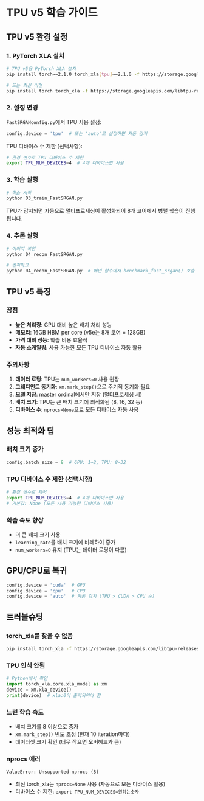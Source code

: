 # TPU v5 학습 가이드

## TPU v5 환경 설정

### 1. PyTorch XLA 설치
```bash
# TPU v5용 PyTorch XLA 설치
pip install torch~=2.1.0 torch_xla[tpu]~=2.1.0 -f https://storage.googleapis.com/libtpu-releases/index.html

# 또는 최신 버전
pip install torch torch_xla -f https://storage.googleapis.com/libtpu-releases/index.html
```

### 2. 설정 변경
`FastSRGANconfig.py`에서 TPU 사용 설정:

```python
config.device = 'tpu'  # 또는 'auto'로 설정하면 자동 감지
```

TPU 디바이스 수 제한 (선택사항):
```bash
# 환경 변수로 TPU 디바이스 수 제한
export TPU_NUM_DEVICES=4  # 4개 디바이스만 사용
```

### 3. 학습 실행
```bash
# 학습 시작
python 03_train_FastSRGAN.py
```

TPU가 감지되면 자동으로 멀티프로세싱이 활성화되어 8개 코어에서 병렬 학습이 진행됩니다.

### 4. 추론 실행
```bash
# 이미지 복원
python 04_recon_FastSRGAN.py

# 벤치마크
python 04_recon_FastSRGAN.py  # 메인 함수에서 benchmark_fast_srgan() 호출
```

## TPU v5 특징

### 장점
- **높은 처리량**: GPU 대비 높은 배치 처리 성능
- **메모리**: 16GB HBM per core (v5e는 8개 코어 = 128GB)
- **가격 대비 성능**: 학습 비용 효율적
- **자동 스케일링**: 사용 가능한 모든 TPU 디바이스 자동 활용

### 주의사항
1. **데이터 로딩**: TPU는 `num_workers=0` 사용 권장
2. **그래디언트 동기화**: `xm.mark_step()`으로 주기적 동기화 필요
3. **모델 저장**: master ordinal에서만 저장 (멀티프로세싱 시)
4. **배치 크기**: TPU는 큰 배치 크기에 최적화됨 (8, 16, 32 등)
5. **디바이스 수**: `nprocs=None`으로 모든 디바이스 자동 사용

## 성능 최적화 팁

### 배치 크기 증가
```python
config.batch_size = 8  # GPU: 1~2, TPU: 8~32
```

### TPU 디바이스 수 제한 (선택사항)
```bash
# 환경 변수로 제어
export TPU_NUM_DEVICES=4  # 4개 디바이스만 사용
# 기본값: None (모든 사용 가능한 디바이스 사용)
```

### 학습 속도 향상
- 더 큰 배치 크기 사용
- `learning_rate`를 배치 크기에 비례하여 증가
- `num_workers=0` 유지 (TPU는 데이터 로딩이 다름)

## GPU/CPU로 복귀
```python
config.device = 'cuda'  # GPU
config.device = 'cpu'   # CPU
config.device = 'auto'  # 자동 감지 (TPU > CUDA > CPU 순)
```

## 트러블슈팅

### torch_xla를 찾을 수 없음
```bash
pip install torch_xla -f https://storage.googleapis.com/libtpu-releases/index.html
```

### TPU 인식 안됨
```python
# Python에서 확인
import torch_xla.core.xla_model as xm
device = xm.xla_device()
print(device)  # xla:0이 출력되어야 함
```

### 느린 학습 속도
- 배치 크기를 8 이상으로 증가
- `xm.mark_step()` 빈도 조정 (현재 10 iteration마다)
- 데이터셋 크기 확인 (너무 작으면 오버헤드가 큼)

### nprocs 에러
```
ValueError: Unsupported nprocs (8)
```
- 최신 torch_xla는 `nprocs=None` 사용 (자동으로 모든 디바이스 활용)
- 디바이스 수 제한: `export TPU_NUM_DEVICES=원하는숫자`
